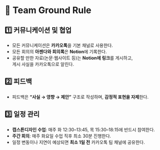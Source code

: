 # 👥 Team Ground Rule

## 1️⃣ 커뮤니케이션 및 협업
- 모든 커뮤니케이션은 **카카오톡**을 기본 채널로 사용한다.
- 모든 회의의 **아젠다와 회의록**은 **Notion**에 기록한다.
- 공유할 만한 자료(논문·웹사이트 등)는 **Notion에 링크**를 게시하고,  
  게시 사실을 카카오톡으로 알린다.

## 2️⃣ 피드백
- 피드백은 **“사실 → 영향 → 제안”** 구조로 작성하며, **감정적 표현을 자제**한다.

## 3️⃣ 일정 관리
- **캡스톤디자인 수업**: 매주 화 12:30–13:45, 목 15:30–18:15에 반드시 참여한다.
- **주간 회의**: 매주 화요일 수업 직후 최소 30분 진행한다.
- 일정 변동이나 지연이 예상되면 **최소 1일 전** 카카오톡 팀 채널에 공유한다.
